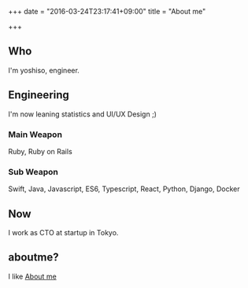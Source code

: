 +++
date = "2016-03-24T23:17:41+09:00"
title = "About me"

+++

## Who
I'm yoshiso, engineer.

## Engineering

I'm now leaning statistics and UI/UX Design ;)

### Main Weapon
Ruby, Ruby on Rails

### Sub Weapon
Swift, Java, Javascript, ES6, Typescript, React, Python, Django, Docker

## Now
I work as CTO at startup in Tokyo.

## aboutme?

I like [About me](http://www.nicovideo.jp/watch/sm22820339)
